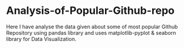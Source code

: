 # Analysis-of-Popular-Github-repo
Here I have analyse the data given about some of most popular Github Repository using pandas library and uses matplotlib-pyplot & seaborn library for Data Visualization.
